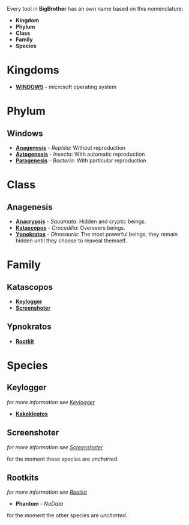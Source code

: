 Every tool in **BigBrother** has an own name based on this nomenclature:
* **Kingdom**
* **Phylum**
* **Class**
* **Family**
* **Species**

# Kingdoms
* [**WINDOWS**](#windows) - microsoft operating system

# Phylum
## Windows
* [**Anagenesis**](#anagenesis) - *Reptilia*: Without reproduction
* [**Aytogenesis**](#aytogenesis) - *Insecta*: With automatic reproduction
* [**Paragenesis**](#paragenesis) - *Bacteria*: With particular reproduction

# Class
## Anagenesis
* [**Anacrypsis**](#anacrypsis) - *Squamata*: Hidden and cryptic beings.
* [**Katascopos**](#katascopos) - *Crocodilia*: Overseers beings. 
* [**Ypnokratos**](#ypnokratos) - *Dinosauria*: The most powerful beings, they remain hidden until they choose to reaveal themself.

# Family
## Katascopos
* [**Keylogger**](#keylogger)
* [**Screenshoter**](#screenshoter)

## Ypnokratos
* [**Rootkit**](#rootkit)

# Species
## Keylogger
*for more information see [Keylogger](windows/anagenesis/katascopos/keylogger/keylogger.md)*
* [**Kakokleptos**](https://gitlab.com/PhantomGhosts/Kakokleptos)

## Screenshoter
*for more information see [Screenshoter](windows/anagenesis/katascopos/screenshoter/screenshoter.md)*

for the moment these species are *uncharted*.

## Rootkits
*for more information see [Rootkit](families/rootkit.md)*
* **Phantom** - *NoData*

for the moment the other species are *uncharted*.
